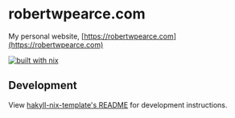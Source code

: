 # robertwpearce.com

My personal website, [https://robertwpearce.com](https://robertwpearce.com)

[![built with nix](https://builtwithnix.org/badge.svg)](https://builtwithnix.org)

## Development

View [hakyll-nix-template's
README](https://github.com/rpearce/hakyll-nix-template/blob/main/README.md) for
development instructions.
